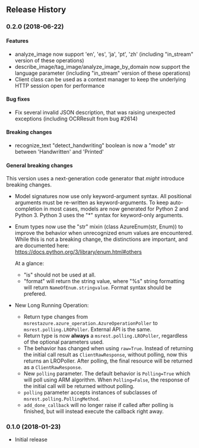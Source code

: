 ## Release History

### 0.2.0 (2018-06-22)

#### Features

- analyze_image now support 'en', 'es', 'ja', 'pt', 'zh' (including "in_stream" version of these operations)
- describe_image/tag_image/analyze_image_by_domain now support the language parameter (including "in_stream" version of these operations)
- Client class can be used as a context manager to keep the underlying HTTP session open for performance

#### Bug fixes

- Fix several invalid JSON description, that was raising unexpected exceptions (including OCRResult from bug #2614)

#### Breaking changes

- recognize_text "detect_handwriting" boolean is now a "mode" str between 'Handwritten' and 'Printed'

#### General breaking changes

This version uses a next-generation code generator that *might* introduce breaking changes.

- Model signatures now use only keyword-argument syntax. All positional arguments must be re-written as keyword-arguments.
  To keep auto-completion in most cases, models are now generated for Python 2 and Python 3. Python 3 uses the "*" syntax for keyword-only arguments.
- Enum types now use the "str" mixin (class AzureEnum(str, Enum)) to improve the behavior when unrecognized enum values are encountered.
  While this is not a breaking change, the distinctions are important, and are documented here:
  https://docs.python.org/3/library/enum.html#others

  At a glance:
  - "is" should not be used at all.
  - "format" will return the string value, where "%s" string formatting will return `NameOfEnum.stringvalue`. Format syntax should be prefered.
- New Long Running Operation:
  - Return type changes from `msrestazure.azure_operation.AzureOperationPoller` to `msrest.polling.LROPoller`. External API is the same.
  - Return type is now **always** a `msrest.polling.LROPoller`, regardless of the optional parameters used.
  - The behavior has changed when using `raw=True`. Instead of returning the initial call result as `ClientRawResponse`,
    without polling, now this returns an LROPoller. After polling, the final resource will be returned as a `ClientRawResponse`.
  - New `polling` parameter. The default behavior is `Polling=True` which will poll using ARM algorithm. When `Polling=False`,
    the response of the initial call will be returned without polling.
  - `polling` parameter accepts instances of subclasses of `msrest.polling.PollingMethod`.
  - `add_done_callback` will no longer raise if called after polling is finished, but will instead execute the callback right away.

### 0.1.0 (2018-01-23)

- Initial release
